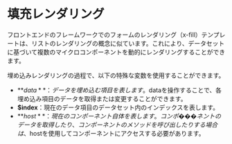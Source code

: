 <template is="exm-article">
<a href="../../publics/examples/fill/demo.html" preview></a>
<a href="../../publics/examples/fill/test-demo.html" main></a>
</template>

# 填充レンダリング

フロントエンドのフレームワークでのフォームのレンダリング（x-fill）テンプレートは、リストのレンダリングの概念に似ています。これにより、データセットに基づいて複数のマイクロコンポーネントを動的にレンダリングすることができます。

埋め込みレンダリングの過程で、以下の特殊な変数を使用することができます。

- **$data**：データを埋め込む項目を表します。$dataを操作することで、各埋め込み項目のデータを取得または変更することができます。
- **$index**：現在のデータ項目のデータセット内のインデックスを表します。
- **$host**：現在のコンポーネント自体を表します。コンポ���ネントのデータを取得したり、コンポーネントのメソッドを呼び出したりする場合は、$hostを使用してコンポーネントにアクセスする必要があります。



